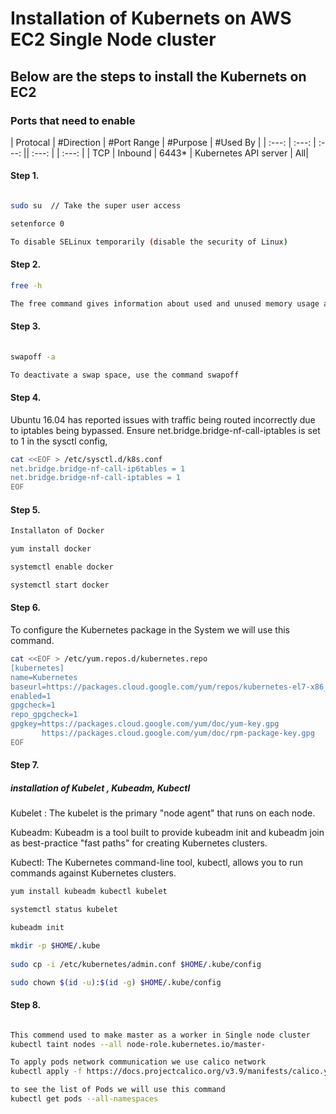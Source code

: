 # Installation of Kubernets on AWS EC2 Single Node cluster 


## Below are the steps to install the Kubernets on EC2


### Ports that need to enable 

| Protocal | #Direction | #Port Range | #Purpose | #Used By |
| :---: | :---: | :---: || :---: | | :---: | 
| TCP | Inbound | 6443* | Kubernetes API server | All|

#### Step 1.

```sh

sudo su  // Take the super user access 

setenforce 0

To disable SELinux temporarily (disable the security of Linux)

```

#### Step 2.

```sh
free -h 

The free command gives information about used and unused memory usage and swap memory of a system.

```

#### Step 3.
```sh
 
swapoff -a

To deactivate a swap space, use the command swapoff

```

#### Step 4.

Ubuntu 16.04 has reported issues with traffic being routed incorrectly due to iptables being bypassed.
Ensure net.bridge.bridge-nf-call-iptables is set to 1 in the sysctl config,

```sh
cat <<EOF > /etc/sysctl.d/k8s.conf
net.bridge.bridge-nf-call-ip6tables = 1
net.bridge.bridge-nf-call-iptables = 1
EOF
```
#### Step 5.

```sh
Installaton of Docker 

yum install docker 

systemctl enable docker 

systemctl start docker 

 ```
#### Step 6.

To configure the Kubernetes package in the System we will use this command.

 ```sh
 cat <<EOF > /etc/yum.repos.d/kubernetes.repo
[kubernetes]
name=Kubernetes
baseurl=https://packages.cloud.google.com/yum/repos/kubernetes-el7-x86_64
enabled=1
gpgcheck=1
repo_gpgcheck=1
gpgkey=https://packages.cloud.google.com/yum/doc/yum-key.gpg
        https://packages.cloud.google.com/yum/doc/rpm-package-key.gpg
EOF
```

#### Step 7. 

##### installation of Kubelet , Kubeadm, Kubectl

Kubelet : The kubelet is the primary "node agent" that runs on each node. 

Kubeadm: Kubeadm is a tool built to provide kubeadm init and kubeadm join as best-practice "fast paths" for creating Kubernetes clusters. 

Kubectl: The Kubernetes command-line tool, kubectl, allows you to run commands against Kubernetes clusters.

```sh 
yum install kubeadm kubectl kubelet

systemctl status kubelet

kubeadm init

mkdir -p $HOME/.kube
 
sudo cp -i /etc/kubernetes/admin.conf $HOME/.kube/config

sudo chown $(id -u):$(id -g) $HOME/.kube/config
```

#### Step 8.

```sh

This commend used to make master as a worker in Single node cluster
kubectl taint nodes --all node-role.kubernetes.io/master-

To apply pods network communication we use calico network
kubectl apply -f https://docs.projectcalico.org/v3.9/manifests/calico.yaml 

to see the list of Pods we will use this command 
kubectl get pods --all-namespaces

```





